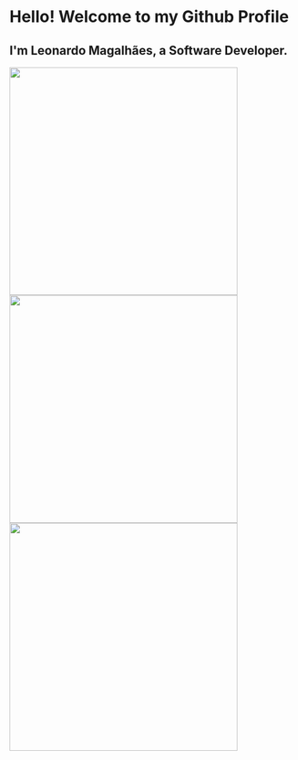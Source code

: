 # Hello! Welcome to my Github Profile
## I'm Leonardo Magalhães, a Software Developer.

<img src="![Lmagalhaesz's Stats](https://github-readme-stats.vercel.app/api?username=Lmagalhaesz&theme=dracula&show_icons=true&hide_border=false&count_private=true)" width="400"/>
<img src="![Lmagalhaesz's Streak](https://github-readme-streak-stats.herokuapp.com/?user=Lmagalhaesz&theme=dracula&hide_border=false)" width="400"/>
<img src="![Lmagalhaesz's Top Languages](https://github-readme-stats.vercel.app/api/top-langs/?username=Lmagalhaesz&theme=dracula&show_icons=true&hide_border=false&layout=compact)
" width="400"/>



